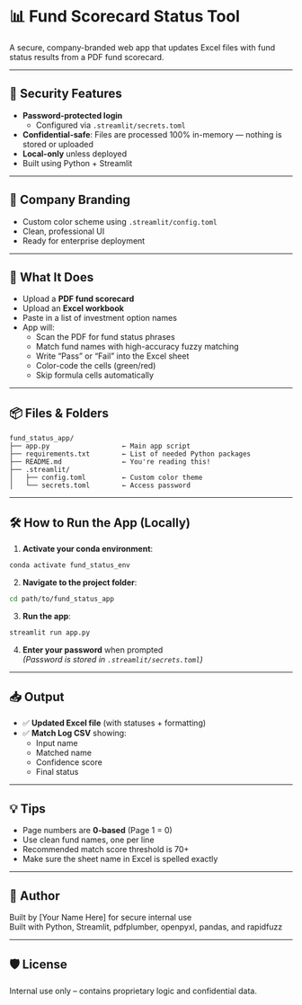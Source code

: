 # 📊 Fund Scorecard Status Tool

A secure, company-branded web app that updates Excel files with fund status results from a PDF fund scorecard.

---

## 🔐 Security Features

- **Password-protected login**
  - Configured via `.streamlit/secrets.toml`
- **Confidential-safe**: Files are processed 100% in-memory — nothing is stored or uploaded
- **Local-only** unless deployed
- Built using Python + Streamlit

---

## 🎨 Company Branding

- Custom color scheme using `.streamlit/config.toml`
- Clean, professional UI
- Ready for enterprise deployment

---

## 🧰 What It Does

- Upload a **PDF fund scorecard**
- Upload an **Excel workbook**
- Paste in a list of investment option names
- App will:
  - Scan the PDF for fund status phrases
  - Match fund names with high-accuracy fuzzy matching
  - Write “Pass” or “Fail” into the Excel sheet
  - Color-code the cells (green/red)
  - Skip formula cells automatically

---

## 📦 Files & Folders

```
fund_status_app/
├── app.py                  ← Main app script
├── requirements.txt        ← List of needed Python packages
├── README.md               ← You're reading this!
├── .streamlit/
│   ├── config.toml         ← Custom color theme
│   └── secrets.toml        ← Access password
```

---

## 🛠 How to Run the App (Locally)

1. **Activate your conda environment**:

```bash
conda activate fund_status_env
```

2. **Navigate to the project folder**:

```bash
cd path/to/fund_status_app
```

3. **Run the app**:

```bash
streamlit run app.py
```

4. **Enter your password** when prompted  
   *(Password is stored in `.streamlit/secrets.toml`)*

---

## 📥 Output

- ✅ **Updated Excel file** (with statuses + formatting)
- ✅ **Match Log CSV** showing:
  - Input name
  - Matched name
  - Confidence score
  - Final status

---

## 💡 Tips

- Page numbers are **0-based** (Page 1 = 0)
- Use clean fund names, one per line
- Recommended match score threshold is 70+
- Make sure the sheet name in Excel is spelled exactly

---

## 📌 Author

Built by [Your Name Here] for secure internal use  
Built with Python, Streamlit, pdfplumber, openpyxl, pandas, and rapidfuzz

---

## 🛡️ License

Internal use only – contains proprietary logic and confidential data.
